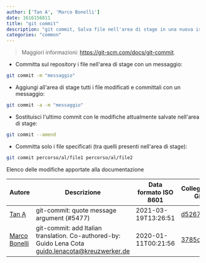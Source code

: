 ```yaml
---
author: ['Tan A', 'Marco Bonelli']
date: 1616156811
title: "git commit"
description: "git commit, Salva file nell'area di stage in una nuova istantanea del tuo repository."
categories: "common"
---
```

> Maggiori informazioni: <https://git-scm.com/docs/git-commit>.

- Committa sul repository i file nell'area di stage con un messaggio:

```bash
git commit -m "messaggio"
```

- Aggiungi all'area di stage tutti i file modificati e committali con un messaggio:

```bash
git commit -a -m "messaggio"
```

- Sostituisci l'ultimo commit con le modifiche attualmente salvate nell'area di stage:

```bash
git commit --amend
```

- Committa solo i file specificati (tra quelli presenti nell'area di stage):

```bash
git commit percorso/al/file1 percorso/al/file2
```
Elenco delle modifiche apportate alla documentazione


Autore | Descrizione | Data formato ISO 8601 | Collegamento a GitHub
------|-----|-----|-----
[Tan A](mailto:40173707+Yutyo@users.noreply.github.com) | git-commit: quote message argument (#5477) | 2021-03-19T13:26:51 | [d526739418e8](https://github.com/tldr-pages/tldr/commit/d526739418e89eba9a32b3b6acfe406abb9bdb50)
[Marco Bonelli](mailto:marco@mebeim.net) | git-commit: add Italian translation. Co-authored-by: Guido Lena Cota <guido.lenacota@kreuzwerker.de> | 2020-01-11T00:21:56 | [3785c55a7565](https://github.com/tldr-pages/tldr/commit/3785c55a7565793b9f5c56ef9d02b777e3e986a9)

